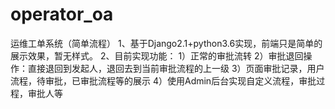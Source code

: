 # operator_oa
运维工单系统（简单流程）
1、基于Django2.1+python3.6实现，前端只是简单的展示效果，暂无样式。
2、目前实现功能：
1）正常的审批流转
2）审批退回操作：直接退回到发起人，退回去到当前审批流程的上一级
3）页面审批记录，用户流程，待审批，已审批流程等的展示
4）使用Admin后台实现自定义流程，审批过程，审批人等
